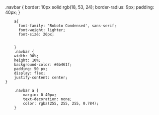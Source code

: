  .navbar {
        border: 10px solid rgb(18, 53, 24); 
        border-radius: 9px; 
        padding: 40px; }

        a{
          font-family: 'Roboto Condensed', sans-serif;
          font-weight: lighter;
          font-size: 20px;
          
          
        }
        .navbar {
        width: 90%;
        height: 10%;
        background-color: #6b461f;
        padding: 50 px;
        display: flex;
        justify-content: center;
    }
        
        .navbar a {
            margin: 0 40px;
            text-decoration: none;
            color: rgba(255, 255, 255, 0.784);
        }